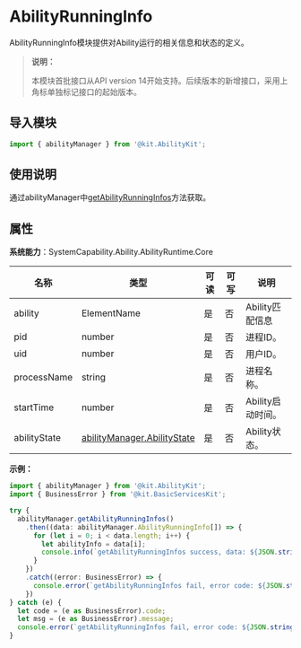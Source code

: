 # AbilityRunningInfo

AbilityRunningInfo模块提供对Ability运行的相关信息和状态的定义。

> **说明：**
> 
> 本模块首批接口从API version 14开始支持。后续版本的新增接口，采用上角标单独标记接口的起始版本。

## 导入模块

```ts
import { abilityManager } from '@kit.AbilityKit';
```

## 使用说明

通过abilityManager中[getAbilityRunningInfos](js-apis-app-ability-abilityManager.md#getabilityrunninginfos)方法获取。

## 属性

**系统能力**：SystemCapability.Ability.AbilityRuntime.Core

| 名称 | 类型 | 可读 | 可写 | 说明 |
| -------- | -------- | -------- | -------- | -------- |
| ability | ElementName | 是 | 否 | Ability匹配信息  |
| pid | number | 是 | 否 | 进程ID。 |
| uid | number | 是 | 否 | 用户ID。  |
| processName | string | 是 | 否 | 进程名称。  |
| startTime | number | 是 | 否 | Ability启动时间。  |
| abilityState | [abilityManager.AbilityState](js-apis-app-ability-abilityManager.md#abilitystate) | 是 | 否 | Ability状态。  |

**示例：**

```ts
import { abilityManager } from '@kit.AbilityKit';
import { BusinessError } from '@kit.BasicServicesKit';

try {
  abilityManager.getAbilityRunningInfos()
    .then((data: abilityManager.AbilityRunningInfo[]) => {
      for (let i = 0; i < data.length; i++) {
        let abilityInfo = data[i];
        console.info(`getAbilityRunningInfos success, data: ${JSON.stringify(abilityInfo)}`);
      }
    })
    .catch((error: BusinessError) => {
      console.error(`getAbilityRunningInfos fail, error code: ${JSON.stringify(error.code)}, error msg: ${JSON.stringify(error.message)}`);
    })
} catch (e) {
  let code = (e as BusinessError).code;
  let msg = (e as BusinessError).message;
  console.error(`getAbilityRunningInfos fail, error code: ${JSON.stringify(code)}, error msg: ${JSON.stringify(msg)}`);
}
```